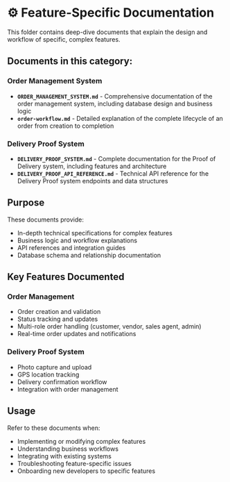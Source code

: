 # ⚙️ Feature-Specific Documentation

This folder contains deep-dive documents that explain the design and workflow of specific, complex features.

## Documents in this category:

### Order Management System
- **`ORDER_MANAGEMENT_SYSTEM.md`** - Comprehensive documentation of the order management system, including database design and business logic
- **`order-workflow.md`** - Detailed explanation of the complete lifecycle of an order from creation to completion

### Delivery Proof System
- **`DELIVERY_PROOF_SYSTEM.md`** - Complete documentation for the Proof of Delivery system, including features and architecture
- **`DELIVERY_PROOF_API_REFERENCE.md`** - Technical API reference for the Delivery Proof system endpoints and data structures

## Purpose

These documents provide:
- In-depth technical specifications for complex features
- Business logic and workflow explanations
- API references and integration guides
- Database schema and relationship documentation

## Key Features Documented

### Order Management
- Order creation and validation
- Status tracking and updates
- Multi-role order handling (customer, vendor, sales agent, admin)
- Real-time order updates and notifications

### Delivery Proof System
- Photo capture and upload
- GPS location tracking
- Delivery confirmation workflow
- Integration with order management

## Usage

Refer to these documents when:
- Implementing or modifying complex features
- Understanding business workflows
- Integrating with existing systems
- Troubleshooting feature-specific issues
- Onboarding new developers to specific features
